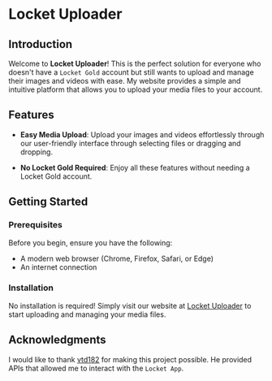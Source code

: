 # Locket Uploader

## Introduction

Welcome to **Locket Uploader**! This is the perfect solution for everyone who doesn't have a `Locket Gold` account but still wants to upload and manage their images and videos with ease. My website provides a simple and intuitive platform that allows you to upload your media files to your account.

## Features

- **Easy Media Upload**: Upload your images and videos effortlessly through our user-friendly interface through selecting files or dragging and dropping.

- **No Locket Gold Required**: Enjoy all these features without needing a Locket Gold account.

## Getting Started

### Prerequisites

Before you begin, ensure you have the following:

- A modern web browser (Chrome, Firefox, Safari, or Edge)
- An internet connection

### Installation

No installation is required! Simply visit our website at [Locket Uploader](https://locket-uploader.vercel.app/) to start uploading and managing your media files.

## Acknowledgments

I would like to thank [vtd182](https://github.com/vtd182)  for making this project possible. He provided APIs that allowed me to interact with the `Locket App`.